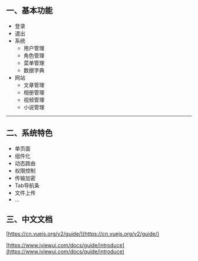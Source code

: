 ## 一、基本功能

- 登录
- 退出
- 系统
    - 用户管理
    - 角色管理
    - 菜单管理
    - 数据字典
- 网站
    - 文章管理
    - 相册管理
    - 视频管理
    - 小说管理

--- 

## 二、系统特色
- 单页面
- 组件化
- 动态路由
- 权限控制
- 传输加密
- Tab导航条
- 文件上传
- ...

## 三、中文文档
[https://cn.vuejs.org/v2/guide/](https://cn.vuejs.org/v2/guide/)

[https://www.iviewui.com/docs/guide/introduce](https://www.iviewui.com/docs/guide/introduce)
